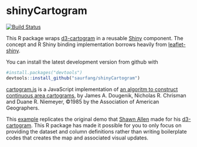 shinyCartogram
==============
[![Build Status](https://travis-ci.org/saurfang/shinyCartogram.png?branch=master)](https://travis-ci.org/saurfang/shinyCartogram)

This R package wraps [d3-cartogram](https://github.com/shawnbot/d3-cartogram) in
a reusable [Shiny](http://rstudio.com/shiny) component. 
The concept and R Shiny binding implementation borrows heavily from 
[leaflet-shiny](https://github.com/jcheng5/leaflet-shiny).

You can install the latest development version from github with
```R
#install.packages("devtools")
devtools::install_github("saurfang/shinyCartogram")
```

[cartogram.js](https://github.com/shawnbot/d3-cartogram/blob/master/cartogram.js) is a JavaScript
implementation of [an algoritm to construct continuous area cartograms](http://lambert.nico.free.fr/tp/biblio/Dougeniketal1985.pdf),
by James A. Dougenik, Nicholas R. Chrisman and Duane R. Niemeyer, &copy;1985 
by the Association of American Geographers.

This [example](https://saurfang.shinyapps.io/shinyCartogram/) replicates the original demo that
[Shawn Allen](http://stamen.com/studio/shawn) made for his [d3-cartogram](https://github.com/shawnbot/d3-cartogram).
This R package has made it possible for you to only focus on providing the dataset and column definitions
rather than writing boilerplate codes that creates the map and associated visual updates.
